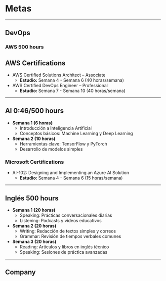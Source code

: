 # Metas

---

## DevOps

### AWS 500 hours

## AWS Certifications
- AWS Certified Solutions Architect – Associate  
  - **Estudio:** Semana 4 - Semana 6 (40 horas/semana)  
- AWS Certified DevOps Engineer – Professional  
  - **Estudio:** Semana 7 - Semana 10 (40 horas/semana)  

---

## AI 0:46/500 hours
- **Semana 1 (6 horas)**  
  - Introducción a Inteligencia Artificial  
  - Conceptos básicos: Machine Learning y Deep Learning  
- **Semana 2 (10 horas)**  
  - Herramientas clave: TensorFlow y PyTorch  
  - Desarrollo de modelos simples  

### Microsoft Certifications 
- AI-102: Designing and Implementing an Azure AI Solution  
  - **Estudio:** Semana 4 - Semana 6 (15 horas/semana)  

---

## Inglés 500 hours
- **Semana 1 (20 horas)**  
  - Speaking: Prácticas conversacionales diarias  
  - Listening: Podcasts y vídeos educativos  
- **Semana 2 (20 horas)**  
  - Writing: Redacción de textos simples y correos  
  - Grammar: Revisión de tiempos verbales comunes  
- **Semana 3 (20 horas)**  
  - Reading: Artículos y libros en inglés técnico  
  - Speaking: Sesiones de práctica avanzadas  

---

## Company
